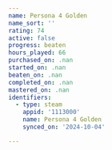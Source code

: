 ```yaml
---
name: Persona 4 Golden
name_sort: ''
rating: 74
active: false
progress: beaten
hours_played: 66
purchased_on: .nan
started_on: .nan
beaten_on: .nan
completed_on: .nan
mastered_on: .nan
identifiers:
  - type: steam
    appid: '1113000'
    name: Persona 4 Golden
    synced_on: '2024-10-04'

---
```

